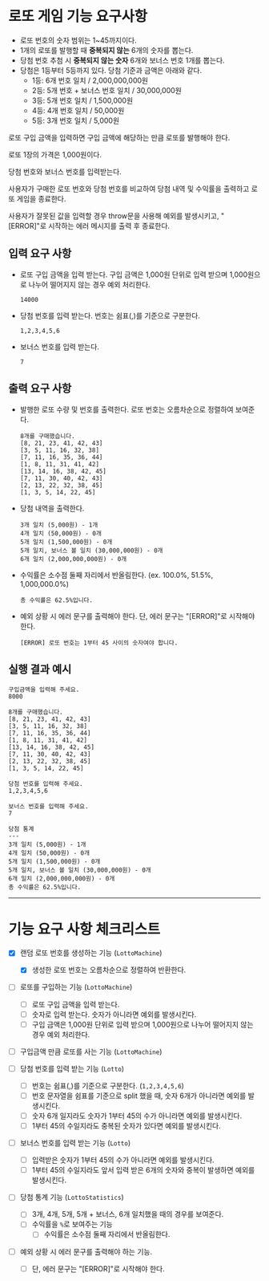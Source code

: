 # 로또 게임 기능 요구사항

- 로또 번호의 숫자 범위는 1~45까지이다.
- 1개의 로또를 발행할 때 **중복되지 않는** 6개의 숫자를 뽑는다.
- 당첨 번호 추첨 시 **중복되지 않는 숫자** 6개와 보너스 번호 1개를 뽑는다.
- 당첨은 1등부터 5등까지 있다. 당첨 기준과 금액은 아래와 같다.
  - 1등: 6개 번호 일치 / 2,000,000,000원
  - 2등: 5개 번호 + 보너스 번호 일치 / 30,000,000원
  - 3등: 5개 번호 일치 / 1,500,000원
  - 4등: 4개 번호 일치 / 50,000원
  - 5등: 3개 번호 일치 / 5,000원

로또 구입 금액을 입력하면 구입 금액에 해당하는 만큼 로또를 발행해야 한다.

로또 1장의 가격은 1,000원이다.

당첨 번호와 보너스 번호를 입력받는다.

사용자가 구매한 로또 번호와 당첨 번호를 비교하여 당첨 내역 및 수익률을 출력하고 로또 게임을 종료한다.

사용자가 잘못된 값을 입력할 경우 throw문을 사용해 예외를 발생시키고, "[ERROR]"로 시작하는 에러 메시지를 출력 후 종료한다.

## 입력 요구 사항

- 로또 구입 금액을 입력 받는다. 구입 금액은 1,000원 단위로 입력 받으며 1,000원으로 나누어 떨어지지 않는 경우 예외 처리한다.

  ```
  14000
  ```

- 당첨 번호를 입력 받는다. 번호는 쉼표(,)를 기준으로 구분한다.

  ```
  1,2,3,4,5,6
  ```

- 보너스 번호를 입력 받는다.

  ```
  7
  ```

## 출력 요구 사항

- 발행한 로또 수량 및 번호를 출력한다. 로또 번호는 오름차순으로 정렬하여 보여준다.

  ```
  8개를 구매했습니다.
  [8, 21, 23, 41, 42, 43]
  [3, 5, 11, 16, 32, 38]
  [7, 11, 16, 35, 36, 44]
  [1, 8, 11, 31, 41, 42]
  [13, 14, 16, 38, 42, 45]
  [7, 11, 30, 40, 42, 43]
  [2, 13, 22, 32, 38, 45]
  [1, 3, 5, 14, 22, 45]
  ```

- 당첨 내역을 출력한다.

  ```
  3개 일치 (5,000원) - 1개
  4개 일치 (50,000원) - 0개
  5개 일치 (1,500,000원) - 0개
  5개 일치, 보너스 볼 일치 (30,000,000원) - 0개
  6개 일치 (2,000,000,000원) - 0개
  ```

- 수익률은 소수점 둘째 자리에서 반올림한다. (ex. 100.0%, 51.5%, 1,000,000.0%)

  ```
  총 수익률은 62.5%입니다.
  ```

- 예외 상황 시 에러 문구를 출력해야 한다. 단, 에러 문구는 "[ERROR]"로 시작해야 한다.

  ```
  [ERROR] 로또 번호는 1부터 45 사이의 숫자여야 합니다.
  ```

## 실행 결과 예시

```
구입금액을 입력해 주세요.
8000

8개를 구매했습니다.
[8, 21, 23, 41, 42, 43]
[3, 5, 11, 16, 32, 38]
[7, 11, 16, 35, 36, 44]
[1, 8, 11, 31, 41, 42]
[13, 14, 16, 38, 42, 45]
[7, 11, 30, 40, 42, 43]
[2, 13, 22, 32, 38, 45]
[1, 3, 5, 14, 22, 45]

당첨 번호를 입력해 주세요.
1,2,3,4,5,6

보너스 번호를 입력해 주세요.
7

당첨 통계
---
3개 일치 (5,000원) - 1개
4개 일치 (50,000원) - 0개
5개 일치 (1,500,000원) - 0개
5개 일치, 보너스 볼 일치 (30,000,000원) - 0개
6개 일치 (2,000,000,000원) - 0개
총 수익률은 62.5%입니다.
```

---

# 기능 요구 사항 체크리스트

- [x] 랜덤 로또 번호를 생성하는 기능 (`LottoMachine`)

  - [x] 생성한 로또 번호는 오름차순으로 정렬하여 반환한다.

- [ ] 로또를 구입하는 기능 (`LottoMachine`)

  - [ ] 로또 구입 금액을 입력 받는다.
  - [ ] 숫자로 입력 받는다. 숫자가 아니라면 예외를 발생시킨다.
  - [ ] 구입 금액은 1,000원 단위로 입력 받으며 1,000원으로 나누어 떨어지지 않는 경우 예외 처리한다.

- [ ] 구입금액 만큼 로또를 사는 기능 (`LottoMachine`)

- [ ] 당첨 번호를 입력 받는 기능 (`Lotto`)

  - [ ] 번호는 쉼표(,)를 기준으로 구분한다. (`1,2,3,4,5,6`)
  - [ ] 번호 문자열을 쉼표를 기준으로 split 했을 때, 숫자 6개가 아니라면 예외를 발생시킨다.
  - [ ] 숫자 6개 일지라도 숫자가 1부터 45의 수가 아니라면 예외를 발생시킨다.
  - [ ] 1부터 45의 수일지라도 중복된 숫자가 있다면 예외를 발생시킨다.

- [ ] 보너스 번호를 입력 받는 기능 (`Lotto`)

  - [ ] 입력받은 숫자가 1부터 45의 수가 아니라면 예외를 발생시킨다.
  - [ ] 1부터 45의 수일지라도 앞서 입력 받은 6개의 숫자와 중복이 발생하면 예외를 발생시킨다.

- [ ] 당첨 통계 기능 (`LottoStatistics`)

  - [ ] 3개, 4개, 5개, 5개 + 보너스, 6개 일치했을 때의 경우를 보여준다.
  - [ ] 수익률을 `%`로 보여주는 기능
    - [ ] 수익률은 소수점 둘째 자리에서 반올림한다.

- [ ] 예외 상황 시 에러 문구를 출력해야 하는 기능.
  - [ ] 단, 에러 문구는 "[ERROR]"로 시작해야 한다.
